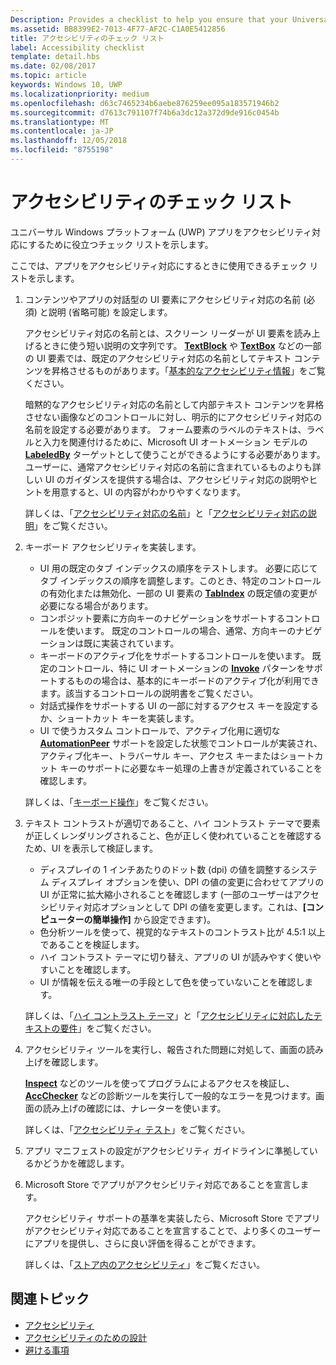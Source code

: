 ```yaml
---
Description: Provides a checklist to help you ensure that your Universal Windows Platform (UWP) app is accessible.
ms.assetid: BB8399E2-7013-4F77-AF2C-C1A0E5412856
title: アクセシビリティのチェック リスト
label: Accessibility checklist
template: detail.hbs
ms.date: 02/08/2017
ms.topic: article
keywords: Windows 10, UWP
ms.localizationpriority: medium
ms.openlocfilehash: d63c7465234b6aebe876259ee095a183571946b2
ms.sourcegitcommit: d7613c791107f74b6a3dc12a372d9de916c0454b
ms.translationtype: MT
ms.contentlocale: ja-JP
ms.lasthandoff: 12/05/2018
ms.locfileid: "8755198"
---
```

# <a name="accessibility-checklist"></a>アクセシビリティのチェック リスト



ユニバーサル Windows プラットフォーム (UWP) アプリをアクセシビリティ対応にするために役立つチェック リストを示します。

ここでは、アプリをアクセシビリティ対応にするときに使用できるチェック リストを示します。

1.  コンテンツやアプリの対話型の UI 要素にアクセシビリティ対応の名前 (必須) と説明 (省略可能) を設定します。

    アクセシビリティ対応の名前とは、スクリーン リーダーが UI 要素を読み上げるときに使う短い説明の文字列です。 [**TextBlock**](https://msdn.microsoft.com/library/windows/apps/BR209652) や [**TextBox**](https://msdn.microsoft.com/library/windows/apps/BR209683) などの一部の UI 要素では、既定のアクセシビリティ対応の名前としてテキスト コンテンツを昇格させるものがあります。「[基本的なアクセシビリティ情報](basic-accessibility-information.md#name_from_inner_text)」をご覧ください。

    暗黙的なアクセシビリティ対応の名前として内部テキスト コンテンツを昇格させない画像などのコントロールに対し、明示的にアクセシビリティ対応の名前を設定する必要があります。 フォーム要素のラベルのテキストは、ラベルと入力を関連付けるために、Microsoft UI オートメーション モデルの [**LabeledBy**](https://msdn.microsoft.com/library/windows/apps/Hh759769) ターゲットとして使うことができるようにする必要があります。 ユーザーに、通常アクセシビリティ対応の名前に含まれているものよりも詳しい UI のガイダンスを提供する場合は、アクセシビリティ対応の説明やヒントを用意すると、UI の内容がわかりやすくなります。

    詳しくは、「[アクセシビリティ対応の名前](basic-accessibility-information.md#accessible_name)」と「[アクセシビリティ対応の説明](basic-accessibility-information.md)」をご覧ください。

2.  キーボード アクセシビリティを実装します。

    * UI 用の既定のタブ インデックスの順序をテストします。 必要に応じてタブ インデックスの順序を調整します。このとき、特定のコントロールの有効化または無効化、一部の UI 要素の [**TabIndex**](https://msdn.microsoft.com/library/windows/apps/BR209461) の既定値の変更が必要になる場合があります。
    * コンポジット要素に方向キーのナビゲーションをサポートするコントロールを使います。 既定のコントロールの場合、通常、方向キーのナビゲーションは既に実装されています。
    * キーボードのアクティブ化をサポートするコントロールを使います。 既定のコントロール、特に UI オートメーションの [**Invoke**](https://msdn.microsoft.com/library/windows/apps/BR242582) パターンをサポートするものの場合は、基本的にキーボードのアクティブ化が利用できます。該当するコントロールの説明書をご覧ください。
    * 対話式操作をサポートする UI の一部に対するアクセス キーを設定するか、ショートカット キーを実装します。
    * UI で使うカスタム コントロールで、アクティブ化用に適切な [**AutomationPeer**](https://msdn.microsoft.com/library/windows/apps/BR209185) サポートを設定した状態でコントロールが実装され、アクティブ化キー、トラバーサル キー、アクセス キーまたはショートカット キーのサポートに必要なキー処理の上書きが定義されていることを確認します。

    詳しくは、「[キーボード操作](https://msdn.microsoft.com/library/windows/apps/Mt185607)」をご覧ください。

3.  テキスト コントラストが適切であること、ハイ コントラスト テーマで要素が正しくレンダリングされること、色が正しく使われていることを確認するため、UI を表示して検証します。

    * ディスプレイの 1 インチあたりのドット数 (dpi) の値を調整するシステム ディスプレイ オプションを使い、DPI の値の変更に合わせてアプリの UI が正常に拡大縮小されることを確認します  (一部のユーザーはアクセシビリティ対応オプションとして DPI の値を変更します。これは、**[コンピューターの簡単操作]** から設定できます)。
    * 色分析ツールを使って、視覚的なテキストのコントラスト比が 4.5:1 以上であることを検証します。
    * ハイ コントラスト テーマに切り替え、アプリの UI が読みやすく使いやすいことを確認します。
    * UI が情報を伝える唯一の手段として色を使っていないことを確認します。

    詳しくは、「[ハイ コントラスト テーマ](high-contrast-themes.md)」と「[アクセシビリティに対応したテキストの要件](accessible-text-requirements.md)」をご覧ください。

4.  アクセシビリティ ツールを実行し、報告された問題に対処して、画面の読み上げを確認します。

    [**Inspect**](https://msdn.microsoft.com/library/windows/desktop/Dd318521) などのツールを使ってプログラムによるアクセスを検証し、[**AccChecker**](https://msdn.microsoft.com/library/windows/desktop/Hh920985) などの診断ツールを実行して一般的なエラーを見つけます。画面の読み上げの確認には、ナレーターを使います。

    詳しくは、「[アクセシビリティ テスト](accessibility-testing.md)」をご覧ください。

5.  アプリ マニフェストの設定がアクセシビリティ ガイドラインに準拠しているかどうかを確認します。

6.  Microsoft Store でアプリがアクセシビリティ対応であることを宣言します。

    アクセシビリティ サポートの基準を実装したら、Microsoft Store でアプリがアクセシビリティ対応であることを宣言することで、より多くのユーザーにアプリを提供し、さらに良い評価を得ることができます。

    詳しくは、「[ストア内のアクセシビリティ](accessibility-in-the-store.md)」をご覧ください。

<span id="related_topics"/>

## <a name="related-topics"></a>関連トピック  
* [アクセシビリティ](accessibility.md)
* [アクセシビリティのための設計](https://msdn.microsoft.com/library/windows/apps/Hh700407)
* [避ける事項](practices-to-avoid.md) 
